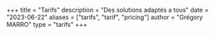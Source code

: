 +++
title = "Tarifs"
description = "Des solutions adaptés a tous"
date = "2023-06-22"
aliases = ["tarifs", "tarif", "pricing"]
author = "Grégory MARRO"
type = "tarifs"
+++


